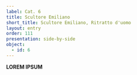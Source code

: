 ```yaml
---
label: Cat. 6
title: Scultore Emiliano
short_title: Scultore Emiliano, Ritratto d'uomo
layout: entry
order: 111
presentation: side-by-side
object:
  - id: 6
---
```


**LOREM IPSUM**
